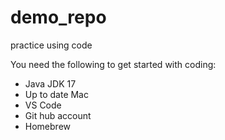 # demo_repo
practice using code

You need the following to get started with coding: 

- Java JDK 17
- Up to date Mac
- VS Code
- Git hub account
- Homebrew

